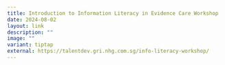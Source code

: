 ```yaml
---
title: Introduction to Information Literacy in Evidence Care Workshop
date: 2024-08-02
layout: link
description: ""
image: ""
variant: tiptap
external: https://talentdev.gri.nhg.com.sg/info-literacy-workshop/
---
```

